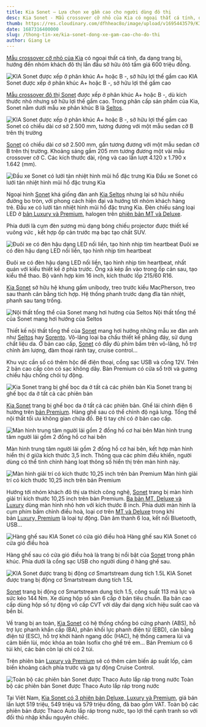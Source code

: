 ```yaml
---
title: Kia Sonet – Lựa chọn xe gầm cao cho người dùng đô thị
desc: Kia Sonet - Mẫu crossover cỡ nhỏ của Kia có ngoại thất cá tính, đa dạng trang bị, hướng đến nhóm khách đô thị lần đầu sở hữu ôtô tầm giá 600 triệu đồng.
thumb: https://res.cloudinary.com/dfhheac8o/image/upload/v1695443579/KIA/KIA%20Posts/kia-sonet-thumb_gjy58e.webp
date: 1687316400000
slug: /thong-tin-xe/kia-sonet-dong-xe-gam-cao-cho-do-thi
author: Giang Le
---
```


[Mẫu crossover cỡ nhỏ của Kia](https://kiavietnam.com.vn/chi-tiet-san-pham/kia-sonet) có ngoại thất cá tính, đa dạng trang bị, hướng đến nhóm khách đô thị lần đầu sở hữu ôtô tầm giá 600 triệu đồng.

<div class="post-img-wrapper" style={{aspectRatio:1.776}}>
<Image src="https://res.cloudinary.com/dfhheac8o/image/upload/v1695426462/KIA/KIA%20Posts/kia-sonet_deopts.webp" alt="KIA Sonet được xếp ở phân khúc A+ hoặc B -, sở hữu lợi thế gầm cao" fill={true} />
<span class="post-img-title">KIA Sonet được xếp ở phân khúc A+ hoặc B -, sở hữu lợi thế gầm cao</span>
</div>

[Mẫu crossover đô thị Sonet](https://kiavietnam.com.vn/chi-tiet-san-pham/kia-sonet) được xếp ở phân khúc A+ hoặc B -, dù kích thước nhỏ nhưng sở hữu lợi thế gầm cao. Trong phân cấp sản phẩm của Kia, Sonet nằm dưới mẫu xe phân khúc B là [Seltos](https://kiavietnam.com.vn/chi-tiet-san-pham/seltos).

<div class="post-img-wrapper" style={{aspectRatio:1.776}}>
<Image src="https://res.cloudinary.com/dfhheac8o/image/upload/v1695426460/KIA/KIA%20Posts/kia-sonet-kich-thuoc-tong-the_k9kajr.webp" alt="KIA Sonet được xếp ở phân khúc A+ hoặc B -, sở hữu lợi thế gầm cao" fill={true} />
<span class="post-img-title">Sonet có chiều dài cơ sở 2.500 mm, tương đương với một mẫu sedan cỡ B trên thị trường</span>
</div>

[Sonet](https://kiavietnam.com.vn/chi-tiet-san-pham/kia-sonet) có chiều dài cơ sở 2.500 mm, gần tương đương với một mẫu sedan cỡ B trên thị trường. Khoảng sáng gầm 205 mm tương đương một vài mẫu crossover cỡ C. Các kích thước dài, rộng và cao lần lượt 4.120 x 1.790 x 1.642 (mm).

<div class="post-img-wrapper" style={{aspectRatio:1.776}}>
<Image src="https://res.cloudinary.com/dfhheac8o/image/upload/v1695426460/KIA/KIA%20Posts/kia-sonet-dau-xe_ezanxg.webp" alt="Đầu xe Sonet có lưới tản nhiệt hình mũi hổ đặc trưng Kia" fill={true} />
<span class="post-img-title">Đầu xe Sonet có lưới tản nhiệt hình mũi hổ đặc trưng Kia</span>
</div>

Ngoại hình [Sonet](https://kiavietnam.com.vn/chi-tiet-san-pham/kia-sonet) khá giống đàn anh [Kia Seltos](https://kiavietnam.com.vn/chi-tiet-san-pham/seltos) nhưng lại sở hữu nhiều đường bo tròn, với phong cách hiện đại và hướng tới nhóm khách hàng trẻ. Đầu xe có lưới tản nhiệt hình mũi hổ đặc trưng Kia. Đèn chiếu sáng loại LED ở [bản Luxury và Premium](https://kiavietnam.com.vn/chi-tiet-san-pham/kia-sonet), halogen trên [phiên bản MT và Deluxe](https://kiavietnam.com.vn/chi-tiet-san-pham/kia-sonet).

Phía dưới là cụm đèn sương mù dạng bóng chiếu projector được thiết kế vuông vức , kết hợp ốp cản trước mạ bạc tạo chất SUV.

<div class="post-img-wrapper" style={{aspectRatio:1.776}}>
<Image src="https://res.cloudinary.com/dfhheac8o/image/upload/v1695426459/KIA/KIA%20Posts/kia-sonet-duoi-xe_qzh57i.webp" alt="Đuôi xe có đèn hậu dạng LED nối liền, tạo hình nhịp tim heartbeat" fill={true} />
<span class="post-img-title">Đuôi xe có đèn hậu dạng LED nối liền, tạo hình nhịp tim heartbeat</span>
</div>

Đuôi xe có đèn hậu dạng LED nối liền, tạo hình nhịp tim heartbeat, nhất quán với kiểu thiết kế ở phía trước. Ống xả kép ẩn vào trong ốp cản sau, tạo kiểu thể thao. Bộ vành hợp kim 16 inch, kích thước lốp 215/60 R16.

[Kia Sonet](https://kiavietnam.com.vn/chi-tiet-san-pham/kia-sonet) sở hữu hệ khung gầm unibody, treo trước kiểu MacPherson, treo sau thanh cân bằng tích hợp. Hệ thống phanh trước dạng đĩa tản nhiệt, phanh sau tang trống.

<div class="post-img-wrapper" style={{aspectRatio:1.776}}>
<Image src="https://res.cloudinary.com/dfhheac8o/image/upload/v1695426462/KIA/KIA%20Posts/kia-sonet-noi-that_tywjdv.webp" alt="Nội thất tổng thể của Sonet mang hơi hướng của Seltos" fill={true} />
<span class="post-img-title">Nội thất tổng thể của Sonet mang hơi hướng của Seltos</span>
</div>

Thiết kế nội thất tổng thể của [Sonet](https://kiavietnam.com.vn/chi-tiet-san-pham/kia-sonet) mang hơi hướng những mẫu xe đàn anh như [Seltos](https://kiavietnam.com.vn/chi-tiet-san-pham/seltos) hay [Sorento](https://kiavietnam.com.vn/chi-tiet-san-pham/kia-sorento-all-new). Vô-lăng loại ba chấu thiết kế phẳng đáy, sử dụng chất liệu da. Ở bản cao cấp, [Sonet](https://kiavietnam.com.vn/chi-tiet-san-pham/kia-sonet) có đầy đủ phím bấm trên vô-lăng, hỗ trợ chỉnh âm lượng, đàm thoại rảnh tay, cruise control...

Khu vực cần số có thêm hộc để điện thoại, cổng sạc USB và cổng 12V. Trên 2 bản cao cấp còn có sạc không dây. Bản Premium có cửa sổ trời và gương chiếu hậu chống chói tự động.

<div class="post-img-wrapper" style={{aspectRatio:1.776}}>
<Image src="https://res.cloudinary.com/dfhheac8o/image/upload/v1695426463/KIA/KIA%20Posts/kia-sonet-ghe-lai_eopadj.webp" alt="Kia Sonet trang bị ghế bọc da ở tất cả các phiên bản" fill={true} />
<span class="post-img-title">Kia Sonet trang bị ghế bọc da ở tất cả các phiên bản</span>
</div>

[Kia Sonet](https://kiavietnam.com.vn/chi-tiet-san-pham/kia-sonet) trang bị ghế bọc da ở tất cả các phiên bản. Ghế lái chỉnh điện 6 hướng trên [bản Premium](https://kiavietnam.com.vn/chi-tiet-san-pham/kia-sonet). Hàng ghế sau có thể chỉnh độ ngả lưng. Tổng thể nội thất tối ưu không gian chứa đồ. Bệ tì tay chỉ có ở bản cao cấp.

<div class="post-img-wrapper" style={{aspectRatio:1.776}}>
<Image src="https://res.cloudinary.com/dfhheac8o/image/upload/v1695426462/KIA/KIA%20Posts/kia-sonet-man-hinh-trung-tam_fph1ez.webp" alt="Màn hình trung tâm người lái gồm 2 đồng hồ cơ hai bên" fill={true} />
<span class="post-img-title">Màn hình trung tâm người lái gồm 2 đồng hồ cơ hai bên</span>
</div>

Màn hình trung tâm người lái gồm 2 đồng hồ cơ hai bên, kết hợp màn hình hiển thị ở giữa kích thước 3,5 inch. Thông qua các phím điều khiển, người dùng có thể tinh chỉnh hàng loạt thông số hiển thị trên màn hình này.

<div class="post-img-wrapper" style={{aspectRatio:1.776}}>
<Image src="https://res.cloudinary.com/dfhheac8o/image/upload/v1695426462/KIA/KIA%20Posts/kia-sonet-man-hinh-giai-tri_oq3mcl.webp" alt="Màn hình giải trí có kích thước 10,25 inch trên bản Premium" fill={true} />
<span class="post-img-title">Màn hình giải trí có kích thước 10,25 inch trên bản Premium</span>
</div>

Hướng tới nhóm khách đô thị ưa thích công nghệ, [Sonet](https://kiavietnam.com.vn/chi-tiet-san-pham/kia-sonet) trang bị màn hình giải trí kích thước 10,25 inch trên bản Premium. [Ba bản MT, Deluxe và Luxury](https://kiavietnam.com.vn/chi-tiet-san-pham/kia-sonet) dùng màn hình nhỏ hơn với kích thước 8 inch. Phía dưới màn hình là cụm phím bấm chỉnh điều hoà, loại cơ trên [MT và Delux](https://kiavietnam.com.vn/chi-tiet-san-pham/kia-sonet)[e](https://kiavietnam.com.vn/chi-tiet-san-pham/kia-sonet) trong khi bản [Luxury, Premium](https://kiavietnam.com.vn/chi-tiet-san-pham/kia-sonet) là loại tự động. Dàn âm thanh 6 loa, kết nối Bluetooth, USB...

<div class="post-img-wrapper" style={{aspectRatio:1.776}}>
<Image src="https://res.cloudinary.com/dfhheac8o/image/upload/v1695426462/KIA/KIA%20Posts/kia-sonet-cua-gio-dieu-hoa_iou946.webp" alt="Hàng ghế sau KIA Sonet có cửa gió điều hoà" fill={true} />
<span class="post-img-title">Hàng ghế sau KIA Sonet có cửa gió điều hoà</span>
</div>

Hàng ghế sau có cửa gió điều hoà là trang bị nổi bật của [Sonet](https://kiavietnam.com.vn/chi-tiet-san-pham/kia-sonet) trong phân khúc. Phía dưới là cổng sạc USB cho người dùng ở hàng ghế sau.

<div class="post-img-wrapper" style={{aspectRatio:1.776}}>
<Image src="https://res.cloudinary.com/dfhheac8o/image/upload/v1695426462/KIA/KIA%20Posts/kia-sonet-dong-co_vpudlg.webp" alt="KIA Sonet được trang bị động cơ Smartstream dung tích 1.5L" fill={true} />
<span class="post-img-title">KIA Sonet được trang bị động cơ Smartstream dung tích 1.5L</span>
</div>

[Sonet](https://kiavietnam.com.vn/chi-tiet-san-pham/kia-sonet) trang bị động cơ Smartstream dung tích 1.5, công suất 113 mã lực và sức kéo 144 Nm. Xe dùng hộp số sàn 6 cấp ở bản tiêu chuẩn. Ba bản cao cấp dùng hộp số tự động vô cấp CVT với dây đai dạng xích hiệu suất cao và bền bỉ.

Về trang bị an toàn, [Kia Sonet](https://kiavietnam.com.vn/chi-tiet-san-pham/kia-sonet) có hệ thống chống bó cứng phanh (ABS), hỗ trợ lực phanh khẩn cấp (BA), phân khối lực phanh điện tử (EBD), cân bằng điện tử (ESC), hỗ trợ khởi hành ngang dốc (HAC), hệ thống camera lùi và cảm biến lùi, móc khóa an toàn Isofix cho ghế trẻ em... Bản Premium có 6 túi khí, các bản còn lại chỉ có 2 túi.

Trên phiên bản [Luxury và Premium](https://kiavietnam.com.vn/chi-tiet-san-pham/kia-sonet) sẽ có thêm cảm biến áp suất lốp, cảm biến khoảng cách phía trước và ga tự động Cruise Control.

<div class="post-img-wrapper" style={{aspectRatio:1.776}}>
<Image src="https://res.cloudinary.com/dfhheac8o/image/upload/v1695426467/KIA/KIA%20Posts/kia-sonet-gia-cac-phien-ban_m5uxag.webp" alt="Toàn bộ các phiên bản Sonet được Thaco Auto lắp ráp trong nước" fill={true} />
<span class="post-img-title">Toàn bộ các phiên bản Sonet được Thaco Auto lắp ráp trong nước</span>
</div>

Tại Việt Nam, [Kia Sonet có 3](https://kiavietnam.com.vn/chi-tiet-san-pham/kia-sonet)[ ](https://kiavietnam.com.vn/chi-tiet-san-pham/kia-sonet)[phiên bản Deluxe, Luxury và Premium](https://kiavietnam.com.vn/chi-tiet-san-pham/kia-sonet), giá bán lần lượt 519 triệu, 549 triệu và 579 triệu đồng, đã bao gồm VAT. Toàn bộ các phiên bản được Thaco Auto lắp ráp trong nước, tạo lợi thế cạnh tranh so với đối thủ nhập khẩu nguyên chiếc.

